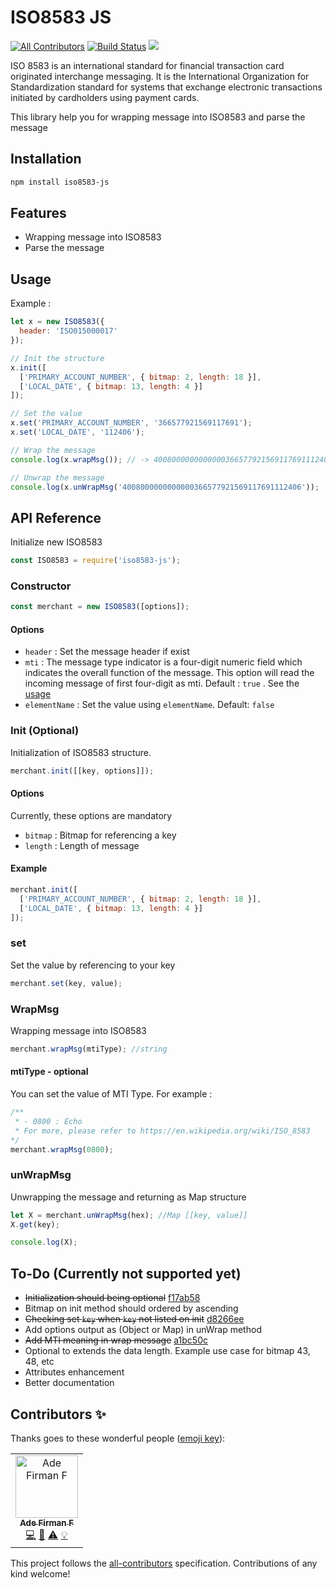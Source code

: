 # ISO8583 JS


[![All Contributors](https://img.shields.io/badge/all_contributors-1-orange.svg?style=flat-square)](#contributors)
[![Build Status](https://travis-ci.org/adefirmanf/iso8583.svg?branch=master)](https://travis-ci.org/adefirmanf/iso8583)
<a href="https://app.fossa.com/projects/git%2Bgithub.com%2Fadefirmanf%2Fiso8583?ref=badge_shield" alt="FOSSA Status"><img src="https://app.fossa.com/api/projects/git%2Bgithub.com%2Fadefirmanf%2Fiso8583.svg?type=shield"/></a>

ISO 8583 is an international standard for financial transaction card originated interchange messaging. It is the International Organization for Standardization standard for systems that exchange electronic transactions initiated by cardholders using payment cards.

This library help you for wrapping message into ISO8583 and parse the message

## Installation

```sh
npm install iso8583-js
```

## Features

- Wrapping message into ISO8583
- Parse the message

## Usage

Example :

```js
let x = new ISO8583({
  header: 'ISO015000017'
});

// Init the structure
x.init([
  ['PRIMARY_ACCOUNT_NUMBER', { bitmap: 2, length: 18 }],
  ['LOCAL_DATE', { bitmap: 13, length: 4 }]
]);

// Set the value
x.set('PRIMARY_ACCOUNT_NUMBER', '366577921569117691');
x.set('LOCAL_DATE', '112406');

// Wrap the message
console.log(x.wrapMsg()); // -> 4008000000000000366577921569117691112406

// Unwrap the message
console.log(x.unWrapMsg('4008000000000000366577921569117691112406'));
```

## API Reference

Initialize new ISO8583

```js
const ISO8583 = require('iso8583-js');
```

### Constructor

```js
const merchant = new ISO8583([options]);
```

#### Options

- `header` : Set the message header if exist
- `mti` : The message type indicator is a four-digit numeric field which indicates the overall function of the message. This option will read the incoming message of first four-digit as mti. Default : `true` . See the [usage]() 
- `elementName` : Set the value using `elementName`. Default: `false`

### Init (Optional)

Initialization of ISO8583 structure.

```js
merchant.init([[key, options]]);
```

#### Options

Currently, these options are mandatory

- `bitmap` : Bitmap for referencing a key
- `length` : Length of message

#### Example

```js
merchant.init([
  ['PRIMARY_ACCOUNT_NUMBER', { bitmap: 2, length: 18 }],
  ['LOCAL_DATE', { bitmap: 13, length: 4 }]
]);
```

### set

Set the value by referencing to your key

```js
merchant.set(key, value);
```

### WrapMsg

Wrapping message into ISO8583

```js
merchant.wrapMsg(mtiType); //string
```

#### mtiType - optional


You can set the value of MTI Type. For example : 

```js
/**
 * - 0800 : Echo 
 * For more, please refer to https://en.wikipedia.org/wiki/ISO_8583 
*/
merchant.wrapMsg(0800);

```


### unWrapMsg

Unwrapping the message and returning as Map structure

```js
let X = merchant.unWrapMsg(hex); //Map [[key, value]]
X.get(key);

console.log(X);
```

## To-Do (Currently not supported yet)

- ~~Initialization should being optional~~ [f17ab58](https://github.com/adefirmanf/iso8583/commit/f17ab587ecf83e015acf493390f9487396e931bc)
- Bitmap on init method should ordered by ascending
- ~~Checking set `key` when `key` not listed on init~~ [d8266ee](https://github.com/adefirmanf/iso8583/commit/d8266eed79a9ec13bae343b4f3a7b17c50583562)
- Add options output as (Object or Map) in unWrap method
- ~~Add MTI meaning in wrap message~~ [a1bc50c](https://github.com/adefirmanf/iso8583/commit/a1bc50c7cd4ed93ba4e446cd8088d85d5ba4cdb8)
- Optional to extends the data length. Example use case for bitmap 43, 48, etc
- Attributes enhancement
- Better documentation

## Contributors ✨

Thanks goes to these wonderful people ([emoji key](https://allcontributors.org/docs/en/emoji-key)):

<!-- ALL-CONTRIBUTORS-LIST:START - Do not remove or modify this section -->
<!-- prettier-ignore -->
<table><tr><td align="center"><a href="http://adefirmanf.github.io"><img src="https://avatars0.githubusercontent.com/u/23324722?v=4" width="100px;" alt="Ade Firman F"/><br /><sub><b>Ade Firman F</b></sub></a><br /><a href="https://github.com/adefirmanf/iso8583/commits?author=adefirmanf" title="Code">💻</a> <a href="https://github.com/adefirmanf/iso8583/commits?author=adefirmanf" title="Documentation">📖</a> <a href="https://github.com/adefirmanf/iso8583/commits?author=adefirmanf" title="Tests">⚠️</a> <a href="#example-adefirmanf" title="Examples">💡</a></td></tr></table>

<!-- ALL-CONTRIBUTORS-LIST:END -->

This project follows the [all-contributors](https://github.com/all-contributors/all-contributors) specification. Contributions of any kind welcome!

